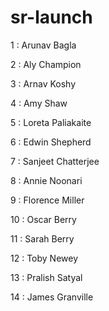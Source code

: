 # sr-launch

1  : Arunav Bagla

2  : Aly Champion

3  : Arnav Koshy

4  : Amy Shaw

5  : Loreta Paliakaite

6  : Edwin Shepherd

7  : Sanjeet Chatterjee

8  : Annie Noonari

9  : Florence Miller

10  : Oscar Berry

11  : Sarah Berry

12  : Toby Newey

13  : Pralish Satyal

14  : James Granville
